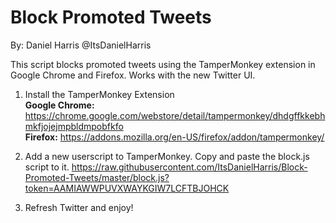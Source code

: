 # Block Promoted Tweets
By: Daniel Harris @ItsDanielHarris

This script blocks promoted tweets using the TamperMonkey extension in Google Chrome and Firefox. Works with the new Twitter UI.

1. Install the TamperMonkey Extension
   <br><strong>Google Chrome:</strong> https://chrome.google.com/webstore/detail/tampermonkey/dhdgffkkebhmkfjojejmpbldmpobfkfo
   <br><strong>Firefox:</strong> https://addons.mozilla.org/en-US/firefox/addon/tampermonkey/
   
2. Add a new userscript to TamperMonkey. Copy and paste the block.js script to it.
   https://raw.githubusercontent.com/ItsDanielHarris/Block-Promoted-Tweets/master/block.js?token=AAMIAWWPUVXWAYKGIW7LCFTBJOHCK
   
3. Refresh Twitter and enjoy!
